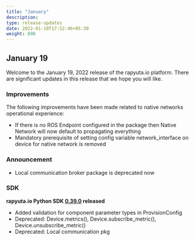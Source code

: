 ```yaml
---
title: "January"
description:
type: release-updates
date: 2022-01-18T17:52:46+05:30
weight: 898
---
```



## January 19
Welcome to the January 19, 2022 release of the rapyuta.io platform. There
are significant updates in this release that we hope you will like.

### Improvements

The following improvements have been made related to native networks operational experience:

* If there is no ROS Endpoint configured in the package then Native Network will now default to propagating everything
* Mandatory prerequisite of setting config variable network_interface on device for native network is removed

### Announcement

* Local communication broker package is deprecated now

### SDK

**rapyuta.io Python SDK [0.39.0](/3_how-tos/35_tooling_and_debugging/rapyuta-io-python-sdk/#installation) released**

* Added validation for component parameter types in ProvisionConfig
* Deprecated: Device.metrics(), Device.subscribe_metric(), Device.unsubscribe_metric()
* Deprecated: Local communication pkg 
